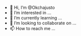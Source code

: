 - 👋 Hi, I’m @Okchajusto
- 👀 I’m interested in ...
- 🌱 I’m currently learning ...
- 💞️ I’m looking to collaborate on ...
- 📫 How to reach me ...

<!---
Okchajusto/Okchajusto is a ✨ special ✨ repository because its `README.md` (this file) appears on your GitHub profile.
You can click the Preview link to take a look at your changes.
--->
